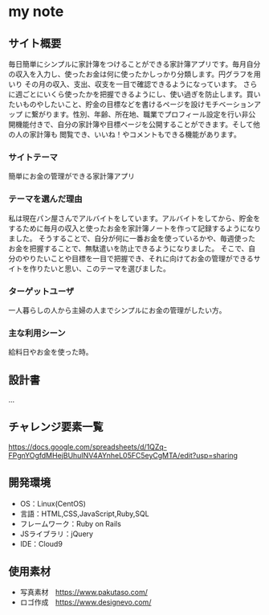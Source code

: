 # my note
## サイト概要
毎日簡単にシンプルに家計簿をつけることができる家計簿アプリです。毎月自分の収入を入力し、使ったお金は何に使ったかしっかり分類します。円グラフを用いり
その月の収入、支出、収支を一目で確認できるようになっています。
さらに週ごとにいくら使ったかを把握できるようにし、使い過ぎを防止します。買いたいものやしたいこと、貯金の目標などを書けるページを設けモチベーションアップ
に繋がります。性別、年齢、所在地、職業でプロフィール設定を行い非公開機能付きで、自分の家計簿や目標ページを公開することができます。そして他の人の家計簿も
閲覧でき、いいね！やコメントもできる機能があります。

### サイトテーマ
簡単にお金の管理ができる家計簿アプリ

### テーマを選んだ理由
私は現在パン屋さんでアルバイトをしています。アルバイトをしてから、貯金をするために毎月の収入と使ったお金を家計簿ノートを作って記録するようになりました。
そうすることで、自分が何に一番お金を使っているかや、毎週使ったお金を把握することで、無駄遣いを防止できるようになりました。
そこで、自分のやりたいことや目標を一目で把握でき、それに向けてお金の管理ができるサイトを作りたいと思い、このテーマを選びました。

### ターゲットユーザ
一人暮らしの人から主婦の人までシンプルにお金の管理がしたい方。

### 主な利用シーン
給料日やお金を使った時。

## 設計書
...

## チャレンジ要素一覧
https://docs.google.com/spreadsheets/d/1QZq-FPgnYOgfdMHejBUhuINV4AYnheL05FC5eyCgMTA/edit?usp=sharing

## 開発環境
- OS：Linux(CentOS)
- 言語：HTML,CSS,JavaScript,Ruby,SQL
- フレームワーク：Ruby on Rails
- JSライブラリ：jQuery
- IDE：Cloud9

## 使用素材
- 写真素材　https://www.pakutaso.com/
- ロゴ作成　https://www.designevo.com/